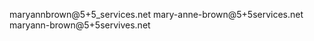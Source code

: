 
 maryannbrown@5+5_services.net 
 mary-anne-brown@5+5services.net  
 maryann-brown@5+5servives.net 

